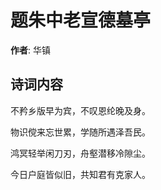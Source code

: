 # 题朱中老宣德墓亭

**作者**: 华镇

## 诗词内容

不矜乡版早为宾，不叹恩纶晚及身。

物识傥来忘世累，学随所遇泽吾民。

鸿冥轻举闲刀刃，舟壑潜移冷隙尘。

今日户庭皆似旧，共知君有克家人。

